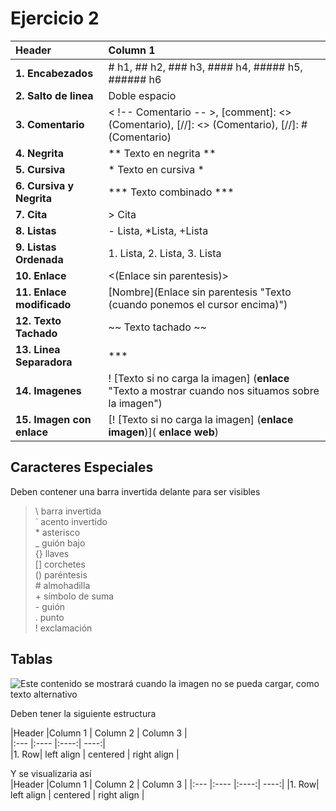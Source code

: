 # Ejercicio 2

|Header |Column 1 |
|:--- |:---- |
|__1. Encabezados__| # h1, ## h2, ### h3, #### h4, ##### h5, ###### h6
|__2. Salto de linea__| Doble espacio |
|__3. Comentario__| < !-- Comentario -- >, [comment]: <> (Comentario), [//]: <> (Comentario), [//]: # (Comentario) |
|__4. Negrita__| ** Texto en negrita ** |
|__5. Cursiva__| * Texto en cursiva * |
|__6. Cursiva y Negrita__| *** Texto combinado *** |
|__7. Cita__| > Cita |
|__8. Listas__| - Lista, *Lista, +Lista |
|__9. Listas Ordenada__| 1. Lista, 2. Lista, 3. Lista |
|__10. Enlace__| <(Enlace sin parentesis)> |
|__11. Enlace modificado__| [Nombre](Enlace sin parentesis "Texto (cuando ponemos el cursor encima)") |
|__12. Texto Tachado__| ~~ Texto tachado ~~ |
|__13. Linea Separadora__| *** |
|__14. Imagenes__| ! [Texto si no carga la imagen] (__enlace__ "Texto a mostrar cuando nos situamos sobre la imagen") |
|__15. Imagen con enlace__| [! [Texto si no carga la imagen] (__enlace imagen__)]( __enlace web__) |

## Caracteres Especiales
Deben contener una barra invertida delante para ser visibles
>\\  barra invertida  
\`  acento invertido  
\*  asterisco  
\_  guión bajo  
\{\} llaves  
\[\] corchetes  
\(\) paréntesis  
\#  almohadilla  
\+  símbolo de suma  
\-  guión  
\.  punto  
\!  exclamación

## Tablas

![Este contenido se mostrará cuando la imagen no se pueda cargar, como texto alternativo](https://pbs.twimg.com/profile_images/699687796777357312/c4hNtWC4_400x400.jpg "Texto a mostrar cuando nos situamos sobre la imagen. En este caso sería Baile de la película Pulp Fiction")

Deben tener la siguiente estructura 
   
\|Header |Column 1 | Column 2 | Column 3  |  
\|:--- |:---- |:----:| ----:|  
\|1. Row| left align | centered | right align  |  
  
Y se visualizaria así  
|Header |Column 1 | Column 2 | Column 3  |
|:--- |:---- |:----:| ----:|
|1. Row| left align | centered | right align  |